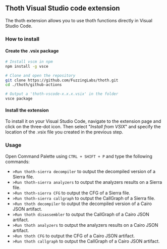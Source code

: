 ## Thoth Visual Studio code extension

The thoth extension allows you to use thoth functions directly in Visual Studio Code.

### How to install

#### Create the **.vsix** package
```bash
# Install vscm in npm 
npm install -g vsce

# Clone and open the repository
git clone https://github.com/FuzzingLabs/thoth.git
cd ./thoth/github-actions

# Output a 'thoth-vscode-x.x.x.vsix' in the folder
vsce package
```
#### Install the extension

To install it on your Visual Studio Code, navigate to the extension page and click on the three-dot icon. Then select  "*Install from VSIX*" and specify the location of the .vsix file you created in the previous step.

### Usage

Open Command Palette using `CTRL + SHIFT + P` and type the following commands: 

- `>Run thoth-sierra decompiler` to output the decompiled version of a Sierra file.
- `>Run thoth-sierra analyzers` to output the analyzers results on a Sierra file.
- `>Run thoth-sierra CFG` to output the CFG of a Sierra file.
- `>Run thoth-sierra callgraph` to output the CallGraph of a Sierra file.
- `>Run thoth decompiler` to output the decompiled version of a Cairo JSON artifact.
- `>Run thoth disassembler` to output the CallGraph of a Cairo JSON artifact.
- `>Run thoth analyzers` to output the analyzers results on a Cairo JSON artifact.
- `>Run thoth CFG` to output the CFG of a Cairo JSON artifact.
- `>Run thoth callgraph` to output the CallGraph of a Cairo JSON artifact.